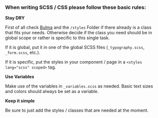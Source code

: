 ### When writing SCSS / CSS please follow these basic rules:

**Stay DRY**

First of all check [Bulma](http://bulma.io/documentation/overview/start/) and the `/styles` Folder if there already is a class that fits your needs. Otherwise decide if the class you need should be in global scope or rather is specific to this single task.

If it is global, put it in one of the global SCSS files (`_typography.scss`, `_form.scss`, etc.).

If it is specific, put the styles in your component / page in a `<styles lang="scss" scoped>` tag.

**Use Variables**

Make use of the variables in `_variables.scss` as needed. Basic text sizes and colors should always be set as a variable.

**Keep it simple**

Be sure to just add the styles / classes that are needed at the moment.